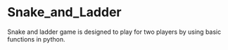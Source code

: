# Snake_and_Ladder
Snake and ladder game is designed to play for two players by using basic functions in python.
